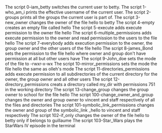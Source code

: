 The script 0-iam_betty switches the current user to betty.
The script 1-who_am_i prints the effective username of the current user.
The script 2-groups  prints all the groups the current user is part of.
The script 3-new_owner changes the owner of the file hello to betty
The script 4-empty creates an empty file called hello
The script 5-execute adds execute permission to the owner file hello
The script 6-multiple_permissions adds execute permission to the owner and read permission to the users to the file hello
The script 7-everybody adds execution permission to the owner, the group owner and the other users of the file hello
The script 8-james_Bond sets the permission to the file hello where owner and group don't have permission at all but other users have
The script 9-John_doe sets the mode of the file to -rwxr-x-wx
The  script 10-mirror_permissions sets the mode the file hello the same as olleh's mode
The script 11-directories_permissions adds execute permission to all subdirectories of the current directory for the owner, the group owner and all other users
The script 12-directory_permissions creats a directory called my_dir with permissions 751 in the working directory
The script 13-change_group changes the group owner to school for the file hello
The script 100-change_owner_and_group changes the owner and group owner to vincent and staff respectively of all the files and directories
The script 101-symbolic_link_permissions changes the owner and group of the symbolic_link _hello to vincent and staff respectively
The script 102-if_only changes the owner of the file hello to betty only if belongs to guillaume
The script 103-Star_Wars plays the StarWars IV episode in the terminal
